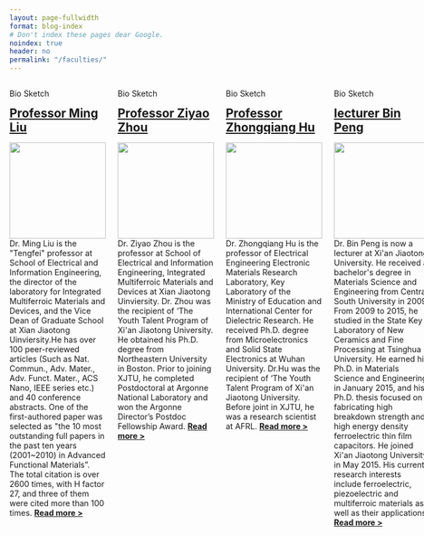 ```yaml
---
layout: page-fullwidth
format: blog-index
# Don't index these pages dear Google.
noindex: true
header: no
permalink: "/faculties/"
---
```


<div class="row">
	<div class="medium-12 columns t30">
    <div class="row">
		<!--{% include _pagination.html %}-->
        <div class="small-12 columes b60">
            <p class="subheadline">
             <span class="subheader">Bio Sketch</span>
            </p>
            <h2 style="margin:0px;"><a href="/mingliu/">Professor Ming Liu</a></h2>
            <p>
<a href="/mingliu/" title="Prof.M.Liu"><img src="{{ site.urlimg }}mliucube.png" class="alignleft" width="170" height="170"></a>
Dr. Ming Liu is the "Tengfei" professor at School of Electrical and Information Engineering, the director of the laboratory for Integrated Multiferroic Materials and Devices, and the Vice Dean of Graduate School at Xian Jiaotong Uinviersity.He has over 100 peer-reviewed articles (Such as Nat. Commun., Adv. Mater., Adv. Funct. Mater., ACS Nano, IEEE series etc.) and 40 conference abstracts. One of the first-authored paper was selected as "the 10 most outstanding full papers in the past ten years (2001~2010) in Advanced Functional Materials”. The total citation is over 2600 times, with H factor 27, and three of them were cited more than 100 times.
                <a href="/mingliu/" title="Prof.M.Liu"><strong>Read more&nbsp;></strong></a>
            </p>
	</div>
    </div><!-- /.medium-7.columns -->
    <div class="row">
		<!--{% include _pagination.html %}-->
        <div class="small-12 columes b60">
            <p class="subheadline">
             <span class="subheader">Bio Sketch</span>
            </p>
            <h2 style="margin:0px;"><a href="/ziyaozhou/">Professor Ziyao Zhou</a></h2>
            <p>
<a href="/ziyaozhou/" title="Prof.Z.Zhou"><img src="{{ site.urlimg }}zyzcube.png" class="alignleft" width="170" height="170"></a>
Dr. Ziyao Zhou is the professor at School of Electrical and Information Engineering, Integrated Multiferroic Materials and Devices at Xian Jiaotong Uinviersity. Dr. Zhou was the recipient of ‘The Youth Talent Program of Xi'an Jiaotong University. He obtained his Ph.D. degree from Northeastern University in Boston. Prior to joining XJTU, he completed Postdoctoral at Argonne National Laboratory and won the Argonne Director’s Postdoc Fellowship Award.
                <a href="/ziyaozhou/" title="Prof.Z.Zhou"><strong>Read more&nbsp;></strong></a>
            </p>
	</div>
    </div><!-- /.medium-7.columns -->
<div class="row">
		<!--{% include _pagination.html %}-->
        <div class="small-12 columes b60">
            <p class="subheadline">
             <span class="subheader">Bio Sketch</span>
            </p>
            <h2 style="margin:0px;"><a href="/zhongqianghu/">Professor Zhongqiang Hu</a></h2>
            <p>
<a href="/zhongqianghu/" title="Prof.Z.Hu"><img src="{{ site.urlimg }}zqhcube.png" class="alignleft" width="170" height="170"></a>
Dr. Zhongqiang Hu is the professor of Electrical Engineering
Electronic Materials Research Laboratory, Key Laboratory of the Ministry of Education and International Center for Dielectric Research. He received Ph.D. degree from Microelectronics and Solid State Electronics at Wuhan University. Dr.Hu was the recipient of ‘The Youth Talent Program of Xi'an Jiaotong University. Before joint in XJTU, he was a research scientist at AFRL.
                <a href="/zhongqianghu/" title="Prof.Z.Hu"><strong>Read more&nbsp;></strong></a>
            </p>
	</div>
    </div><!-- /.medium-7.columns -->
    <div class="row">
		<!--{% include _pagination.html %}-->
        <div class="small-12 columes b60">
            <p class="subheadline">
             <span class="subheader">Bio Sketch</span>
            </p>
            <h2 style="margin:0px;"><a href="/binpeng/">lecturer Bin Peng</a></h2>
            <p>
<a href="/binpeng/" title="Lecturer B.Peng"><img src="{{ site.urlimg }}bpcube.png" class="alignleft" width="170" height="170"></a>
Dr. Bin Peng is now a lecturer at Xi'an Jiaotong University. He received a bachelor's degree in Materials Science and Engineering from Central South University in 2009. From 2009 to 2015, he studied in the State Key Laboratory of New Ceramics and Fine Processing at Tsinghua University. He earned his Ph.D. in Materials Science and Engineering in January 2015, and his Ph.D. thesis focused on fabricating high breakdown strength and high energy density ferroelectric thin film capacitors. He joined Xi'an Jiaotong University in May 2015. His current research interests include ferroelectric, piezoelectric and multiferroic materials as well as their applications.
                <a href="/binpeng/" title="Lecturer B.Peng"><strong>Read more&nbsp;></strong></a>
            </p>
            </div>
	</div>
    </div><!-- /.medium-7.columns -->
</div><!-- /.row -->